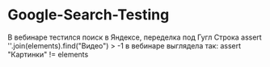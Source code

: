 # Google-Search-Testing
В вебинаре тестился поиск в Яндексе, переделка под Гугл
Строка assert ''.join(elements).find("Видео") > -1   в вебинаре выглядела так: assert "Картинки" != elements
